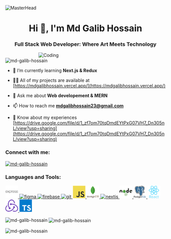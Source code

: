![MasterHead](https://i.ibb.co/bFZgdSs/00086-desk-anim-v0-3.webp)
<h1 align="center">Hi 👋, I'm Md Galib Hossain</h1>
<h3 align="center">Full Stack Web Developer: Where Art Meets Technology</h3>
<img align="right" alt="Coding" width="400" src="https://i.ibb.co/g6fn4vJ/137184767-79a13ec7-1bb3-4341-a6da-3a149c9c159a.gif">

<p align="left"> <img src="https://komarev.com/ghpvc/?username=md-galib-hossain&label=Profile%20views&color=0e75b6&style=flat" alt="md-galib-hossain" /> </p>

- 🌱 I’m currently learning **Next.js & Redux**

- 👨‍💻 All of my projects are available at [https://mdgalibhossain.vercel.app/](https://mdgalibhossain.vercel.app/)

- 💬 Ask me about **Web developement & MERN**

- 📫 How to reach me **mdgalibhossain23@gmail.com**

- 📄 Know about my experiences [https://drive.google.com/file/d/1_zf7om70tqDmdEYtPxG07VH7_Dn305nL/view?usp=sharing](https://drive.google.com/file/d/1_zf7om70tqDmdEYtPxG07VH7_Dn305nL/view?usp=sharing)

<h3 align="left">Connect with me:</h3>
<p align="left">
<a href="https://linkedin.com/in/md-galib-hossain" target="blank"><img align="center" src="https://raw.githubusercontent.com/rahuldkjain/github-profile-readme-generator/master/src/images/icons/Social/linked-in-alt.svg" alt="md-galib-hossain" height="30" width="40" /></a>
</p>

<h3 align="left">Languages and Tools:</h3>
<p align="left"> <a href="https://expressjs.com" target="_blank" rel="noreferrer"> <img src="https://raw.githubusercontent.com/devicons/devicon/master/icons/express/express-original-wordmark.svg" alt="express" width="40" height="40"/> </a> <a href="https://www.figma.com/" target="_blank" rel="noreferrer"> <img src="https://www.vectorlogo.zone/logos/figma/figma-icon.svg" alt="figma" width="40" height="40"/> </a> <a href="https://firebase.google.com/" target="_blank" rel="noreferrer"> <img src="https://www.vectorlogo.zone/logos/firebase/firebase-icon.svg" alt="firebase" width="40" height="40"/> </a> <a href="https://git-scm.com/" target="_blank" rel="noreferrer"> <img src="https://www.vectorlogo.zone/logos/git-scm/git-scm-icon.svg" alt="git" width="40" height="40"/> </a> <a href="https://developer.mozilla.org/en-US/docs/Web/JavaScript" target="_blank" rel="noreferrer"> <img src="https://raw.githubusercontent.com/devicons/devicon/master/icons/javascript/javascript-original.svg" alt="javascript" width="40" height="40"/> </a> <a href="https://www.mongodb.com/" target="_blank" rel="noreferrer"> <img src="https://raw.githubusercontent.com/devicons/devicon/master/icons/mongodb/mongodb-original-wordmark.svg" alt="mongodb" width="40" height="40"/> </a> <a href="https://nextjs.org/" target="_blank" rel="noreferrer"> <img src="https://cdn.worldvectorlogo.com/logos/nextjs-2.svg" alt="nextjs" width="40" height="40"/> </a> <a href="https://nodejs.org" target="_blank" rel="noreferrer"> <img src="https://raw.githubusercontent.com/devicons/devicon/master/icons/nodejs/nodejs-original-wordmark.svg" alt="nodejs" width="40" height="40"/> </a> <a href="https://www.postgresql.org" target="_blank" rel="noreferrer"> <img src="https://raw.githubusercontent.com/devicons/devicon/master/icons/postgresql/postgresql-original-wordmark.svg" alt="postgresql" width="40" height="40"/> </a> <a href="https://reactjs.org/" target="_blank" rel="noreferrer"> <img src="https://raw.githubusercontent.com/devicons/devicon/master/icons/react/react-original-wordmark.svg" alt="react" width="40" height="40"/> </a> <a href="https://redux.js.org" target="_blank" rel="noreferrer"> <img src="https://raw.githubusercontent.com/devicons/devicon/master/icons/redux/redux-original.svg" alt="redux" width="40" height="40"/> </a> <a href="https://www.typescriptlang.org/" target="_blank" rel="noreferrer"> <img src="https://raw.githubusercontent.com/devicons/devicon/master/icons/typescript/typescript-original.svg" alt="typescript" width="40" height="40"/> </a> </p>

<p><img align="left" src="https://github-readme-stats.vercel.app/api/top-langs?username=md-galib-hossain&show_icons=true&locale=en&layout=compact" alt="md-galib-hossain" /></p>

<p>&nbsp;<img align="center" src="https://github-readme-stats.vercel.app/api?username=md-galib-hossain&show_icons=true&locale=en" alt="md-galib-hossain" /></p>

<p><img align="center" src="https://github-readme-streak-stats.herokuapp.com/?user=md-galib-hossain&" alt="md-galib-hossain" /></p>
